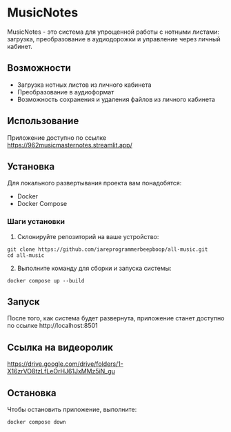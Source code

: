 # MusicNotes
MusicNotes - это система для упрощенной работы с нотными листами: загрузка, преобразование в аудиодорожки и управление через личный кабинет.

## Возможности
- Загрузка нотных листов из личного кабинета
- Преобразование в аудиоформат
- Возможность сохранения и удаления файлов из личного кабинета

## Использование
Приложение доступно по ссылке https://962musicmasternotes.streamlit.app/

## Установка
Для локального развертывания проекта вам понадобятся:
- Docker
- Docker Compose

### Шаги установки
1. Склонируйте репозиторий на ваше устройство:
```shell
git clone https://github.com/iareprogrammerbeepboop/all-music.git
cd all-music
```

2. Выполните команду для сборки и запуска системы:
```shell
docker compose up --build
```

## Запуск
После того, как система будет развернута, приложение станет доступно по ссылке http://localhost:8501

## Ссылка на видеоролик
https://drive.google.com/drive/folders/1-X16zrVO8tzLfLeOrHJ61JxMMz5iN_gu

## Остановка
Чтобы остановить приложение, выполните:
```shell
docker compose down
```
